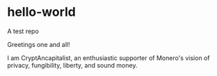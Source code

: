 # hello-world
A test repo

Greetings one and all!

I am CryptAncapitalist, an enthusiastic supporter of Monero's vision of privacy, fungibility, liberty, and sound money.
